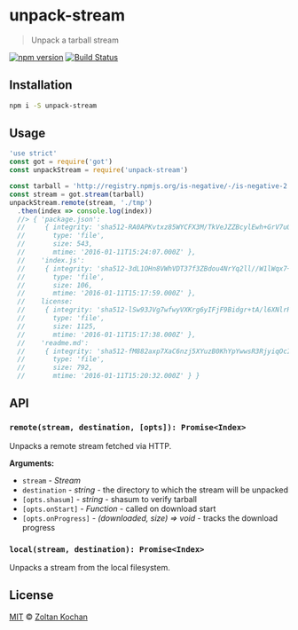 # unpack-stream

> Unpack a tarball stream

<!--@shields('npm', 'travis')-->
[![npm version](https://img.shields.io/npm/v/unpack-stream.svg)](https://www.npmjs.com/package/unpack-stream) [![Build Status](https://img.shields.io/travis/zkochan/unpack-stream/master.svg)](https://travis-ci.org/zkochan/unpack-stream)
<!--/@-->

## Installation

```sh
npm i -S unpack-stream
```

## Usage

<!--@example('./example.js')-->
```js
'use strict'
const got = require('got')
const unpackStream = require('unpack-stream')

const tarball = 'http://registry.npmjs.org/is-negative/-/is-negative-2.1.0.tgz'
const stream = got.stream(tarball)
unpackStream.remote(stream, './tmp')
  .then(index => console.log(index))
  //> { 'package.json': 
  //     { integrity: 'sha512-RA0APKvtxz85WYCFX3M/TkVeJZZBcylEwh+GrV7uO/NNJO4G3rzgTrpsypp9AU2hM2QBk9SxCHi1Gb9aaWzpYg==',
  //       type: 'file',
  //       size: 543,
  //       mtime: '2016-01-11T15:24:07.000Z' },
  //    'index.js': 
  //     { integrity: 'sha512-3dL1OHn8VWhVDT37f3ZBdou4NrYq2ll//W1lWqx7+4tKBW/WqUx3mDcGyqrBfBeWTIPCd+RiUdF7hp3MQYB9+g==',
  //       type: 'file',
  //       size: 106,
  //       mtime: '2016-01-11T15:17:59.000Z' },
  //    license: 
  //     { integrity: 'sha512-lSw93JVg7wfwyVXKrg6yIFjF9Bidgr+tA/l6XNlrRhjnE6NhwkyPL3xNL47OZScS8qoQkYUwE6slmo7jGesH0Q==',
  //       type: 'file',
  //       size: 1125,
  //       mtime: '2016-01-11T15:17:38.000Z' },
  //    'readme.md': 
  //     { integrity: 'sha512-fM882axp7XaC6nzj5XYuzB0KhYpYwwsR3RjyiqOcIrI6C0b9KxrEEug9VpKTfbSbqTOmZ2KEqZLPKrMXFW1Y+g==',
  //       type: 'file',
  //       size: 792,
  //       mtime: '2016-01-11T15:20:32.000Z' } }
```
<!--/@-->

## API

### `remote(stream, destination, [opts]): Promise<Index>`

Unpacks a remote stream fetched via HTTP.

**Arguments:**

- `stream` - _Stream_
- `destination` - _string_ - the directory to which the stream will be unpacked
- `[opts.shasum]` - _string_ - shasum to verify tarball
- `[opts.onStart]` - _Function_ - called on download start
- `[opts.onProgress]` - _(downloaded, size) => void_ - tracks the download progress

### `local(stream, destination): Promise<Index>`

Unpacks a stream from the local filesystem.

## License

[MIT](./LICENSE) © [Zoltan Kochan](http://kochan.io)
